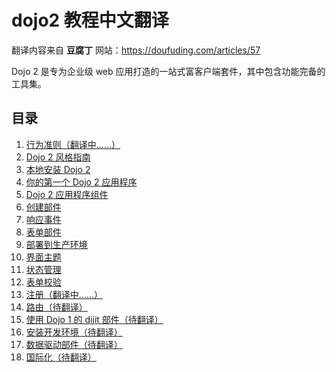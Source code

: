 # dojo2 教程中文翻译

翻译内容来自 **豆腐丁** 网站：https://doufuding.com/articles/57

Dojo 2 是专为企业级 web 应用打造的一站式富客户端套件，其中包含功能完备的工具集。

## 目录

1. [行为准则（翻译中……）](https://doufuding.com/translate/11/translate/master/CODE_OF_CONDUCT.md)
1. [Dojo 2 风格指南](https://doufuding.com/translate/11/translate/master/STYLE.md)
1. [本地安装 Dojo 2](https://doufuding.com/translate/9/translate/master/site/source/tutorials/000_local_installation/index.md)
1. [你的第一个 Dojo 2 应用程序](https://doufuding.com/translate/9/translate/master/site/source/tutorials/001_static_content/index.md)
1. [Dojo 2 应用程序组件](https://doufuding.com/translate/9/translate/master/site/source/tutorials/002_creating_an_application/index.md)
1. [创建部件](https://doufuding.com/translate/9/translate/master/site/source/tutorials/003_creating_widgets/index.md)
1. [响应事件](https://doufuding.com/translate/9/translate/master/site/source/tutorials/004_user_interactions/index.md)
1. [表单部件](https://doufuding.com/translate/9/translate/master/site/source/tutorials/005_form_widgets/index.md)
1. [部署到生产环境](https://doufuding.com/translate/9/translate/master/site/source/tutorials/006_deploying_to_production/index.md)
1. [界面主题](https://doufuding.com/translate/9/translate/master/site/source/tutorials/007_theming/index.md)
1. [状态管理](https://doufuding.com/translate/9/translate/master/site/source/tutorials/1010_containers_and_injecting_state/index.md)
1. [表单校验](https://doufuding.com/translate/9/translate/master/site/source/tutorials/1015_form_validation/index.md)
1. [注册（翻译中……）](https://doufuding.com/translate/9/translate/master/site/source/tutorials/1020_registries/index.md)
1. [路由（待翻译）](https://doufuding.com/translate/9/translate/master/site/source/tutorials/1030_routing/index.md)
1. [使用 Dojo 1 的 dijit 部件（待翻译）](https://doufuding.com/translate/9/translate/master/site/source/tutorials/1040_dojo1_dijits/index.md)
1. [安装开发环境（待翻译）](https://doufuding.com/translate/9/translate/master/site/source/tutorials/1050_development_environment/index.md)
1. [数据驱动部件（待翻译）](https://doufuding.com/translate/9/translate/master/site/source/tutorials/1060_data_driven_widgets/index.md)
1. [国际化（待翻译）](https://doufuding.com/projects/9/blob/master/site/source/tutorials/internationalization.md)
